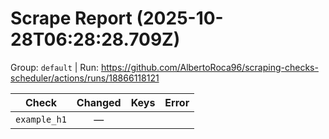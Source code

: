 # Scrape Report (2025-10-28T06:28:28.709Z)

Group: `default`  |  Run: https://github.com/AlbertoRoca96/scraping-checks-scheduler/actions/runs/18866118121

| Check | Changed | Keys | Error |
|---|:---:|:--|:--|
| `example_h1` | — |  |  |
